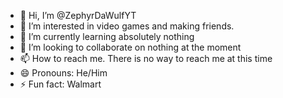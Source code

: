 - 👋 Hi, I’m @ZephyrDaWulfYT
- 👀 I’m interested in video games and making friends.
- 🌱 I’m currently learning absolutely nothing
- 💞️ I’m looking to collaborate on nothing at the moment
- 📫 How to reach me. There is no way to reach me at this time
- 😄 Pronouns: He/Him
- ⚡ Fun fact: Walmart

<!---
ZephyrDaWulfYT/ZephyrDaWulfYT is a ✨ special ✨ repository because its `README.md` (this file) appears on your GitHub profile.
You can click the Preview link to take a look at your changes.
--->
